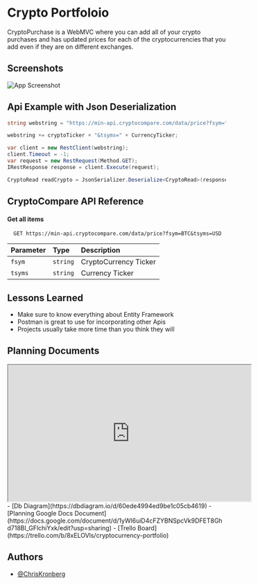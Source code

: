 # Crypto Portfoloio

CryptoPurchase is a WebMVC where you can add all of your crypto purchases and has updated prices for each of the cryptocurrencies that you add even if they are on different exchanges.


## Screenshots

![App Screenshot](https://via.placeholder.com/468x300?text=App+Screenshot+Here)

  
## Api Example with Json Deserialization

```csharp
string webstring = "https://min-api.cryptocompare.com/data/price?fsym=";

webstring += cryptoTicker + "&tsyms=" + CurrencyTicker;

var client = new RestClient(webstring);
client.Timeout = -1;
var request = new RestRequest(Method.GET);
IRestResponse response = client.Execute(request);

CryptoRead readCrypto = JsonSerializer.Deserialize<CryptoRead>(response.Content);
```
## CryptoCompare API Reference

#### Get all items

```http
  GET https://min-api.cryptocompare.com/data/price?fsym=BTC&tsyms=USD
```

| Parameter | Type     | Description                |
| :-------- | :------- | :------------------------- |
| `fsym`    | `string` |  CryptoCurrency Ticker     |
| `tsyms`   | `string` |  Currency Ticker           |


  
## Lessons Learned

- Make sure to know everything about Entity Framework
- Postman is great to use for incorporating other Apis
- Projects usually take more time than you think they will

  
## Planning Documents

<iframe width="560" height="315" src='https://dbdiagram.io/embed/60ede4994ed9be1c05cb4619'> </iframe>
 - [Db Diagram](https://dbdiagram.io/d/60ede4994ed9be1c05cb4619)
 - [Planning Google Docs Document](https://docs.google.com/document/d/1yWl6uiD4cFZYBNSpcVk9DFET8Ghd718Bl_GFlchiYxk/edit?usp=sharing)
 - [Trello Board](https://trello.com/b/8xELOVls/cryptocurrency-portfolio)
  
## Authors

- [@ChrisKronberg](https://www.github.com/ckronber)
